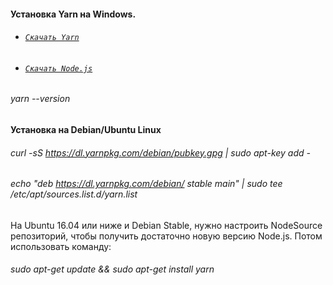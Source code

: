 #### Установка Yarn на Windows.  
* ######   [`Скачать Yarn`](https://yarnpkg.com/latest.msi)    
* ######   [`Скачать Node.js`](https://nodejs.org/en/)
###### yarn --version
#### Установка на Debian/Ubuntu Linux
###### curl -sS https://dl.yarnpkg.com/debian/pubkey.gpg | sudo apt-key add -
###### echo "deb https://dl.yarnpkg.com/debian/ stable main" | sudo tee /etc/apt/sources.list.d/yarn.list
На Ubuntu 16.04 или ниже и Debian Stable, нужно настроить NodeSource репозиторий, чтобы получить достаточно новую версию Node.js.
Потом использовать команду:
###### sudo apt-get update && sudo apt-get install yarn
